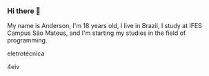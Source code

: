 ### Hi there 👋

<!--
**andersoncs17/andersoncs17** is a ✨ _special_ ✨ repository because its `README.md` (this file) appears on your GitHub profile.

Here are some ideas to get you started:

- 🔭 I’m currently working on ...
- 🌱 I’m currently learning ...
- 👯 I’m looking to collaborate on ...
- 🤔 I’m looking for help with ...
- 💬 Ask me about ...
- 📫 How to reach me: ...
- 😄 Pronouns: ...
- ⚡ Fun fact: ...
-->

My name is Anderson, I'm 18 years old, I live in Brazil, I study at IFES Campus São Mateus, and I'm starting my studies in the field of programming.

eletrotécnica

4eiv
